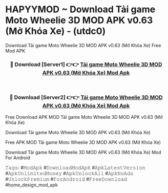 # HAPYYMOD ~ Download Tải game Moto Wheelie 3D MOD APK v0.63 (Mở Khóa Xe) - (utdc0)
Download Tải game Moto Wheelie 3D MOD APK v0.63 (Mở Khóa Xe) Free Mod APK

<div align="center">
<h3>🔴 Download [Server1] 👉👉 <a href="https://apk-comot.site?title=Tải_game_Moto_Wheelie_3D_MOD_APK_v0.63_(Mở_Khóa_Xe)">Tải game Moto Wheelie 3D MOD APK v0.63 (Mở Khóa Xe) Mod Apk</a></h3><br>

<h3>🔴 Download [Server2] 👉👉 <a href="https://apk-comot.site?title=Tải_game_Moto_Wheelie_3D_MOD_APK_v0.63_(Mở_Khóa_Xe)">Tải game Moto Wheelie 3D MOD APK v0.63 (Mở Khóa Xe) Mod Apk</a></h3>
</div>


Free Download APK MOD Tải game Moto Wheelie 3D MOD APK v0.63 (Mở Khóa Xe)

Download Tải game Moto Wheelie 3D MOD APK v0.63 (Mở Khóa Xe) 

Free APK MOD Tải game Moto Wheelie 3D MOD APK v0.63 (Mở Khóa Xe) 

Download Tải game Moto Wheelie 3D MOD APK v0.63 (Mở Khóa Xe) Mod For Android

𝚃𝚊𝚐𝚜: #𝙼𝚘𝚍𝙰𝚙𝚔 #𝙳𝚘𝚠𝚗𝚕𝚘𝚊𝚍𝙼𝚘𝚍𝙰𝚙𝚔 #𝙰𝚙𝚔𝙻𝚊𝚝𝚎𝚜𝚝𝚅𝚎𝚛𝚜𝚒𝚘𝚗 #𝙰𝚙𝚔𝚄𝚗𝚕𝚒𝚖𝚒𝚝𝚎𝚍𝙼𝚘𝚗𝚎𝚢 #𝙰𝚙𝚔𝚄𝚗𝚕𝚘𝚌𝚔𝙰𝚕𝚕 #𝙰𝚙𝚔𝙽𝚘𝙰𝚍𝚜 #𝚄𝚗𝚕𝚘𝚌𝚔𝙿𝚛𝚎𝚖𝚒𝚞𝚖 #𝙵𝚘𝚛𝙰𝚗𝚍𝚛𝚘𝚒𝚍 #𝙵𝚛𝚎𝚎𝙳𝚘𝚠𝚗𝚕𝚘𝚊𝚍 #home_design_mod_apk